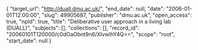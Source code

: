{
  "target_url": "http://duall.dmu.ac.uk/", 
  "end_date": null, 
  "date": "2006-01-01T12:00:00", 
  "slug": 49905687, 
  "publisher": "dmu.ac.uk", 
  "open_access": true, 
  "npld": true, 
  "title": "Deliberative user approach in a living lab (DUALL)", 
  "subjects": [], 
  "collections": [], 
  "record_id": "20060101T120000/c0dOaObnt9n6/XlvwIhY4Q==", 
  "scope": "root", 
  "start_date": null
}

